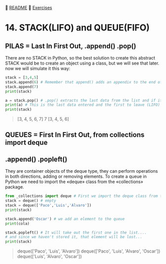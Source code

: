 :page_with_curl: [README](../README_en.md) :pencil: [Exercises](/tests/indicetests.md)

# 14. STACK(LIFO) and QUEUE(FIFO)
## PILAS = Last In First Out, .append() .pop()

There are no STACK in Python, so the best solution to create this abstract STACK would be to create an object using a class,
but we will see that later.
now we will simulate it this way:

````python
stack = [3,4,5]
stack.append(6) # Remember that append() adds an appendix to the end of the list
stack.append(7)
print(stack)

a = stack.pop() # .pop() extracts the last data from the list and if it is not stored it is lost.
print(a) # This is the last data entered and the first to leave (LIFO)
print(stack)
````
>[3, 4, 5, 6, 7]
7
[3, 4, 5, 6]

## QUEUES = First In First Out, from collections import deque
## .append() .popleft()

They are container objects of the deque type, they can perform operations in both directions, adding or removing elements.
To create a queue in Python we need to import the «deque» class from the «collections» package.

````python
from _collections import deque # First we import the deque class from the collections package
stack = deque() # empty
stack = deque(['Paco','Luis','Alvaro'])
print(stack)

stack.append('Oscar') # we add an element to the queue
print(cola)

stack.popleft() # It will take out the first one in the list....
# and since we haven't stored it, that element will be lost...
print(stack)

````
>deque(['Paco', 'Luis', 'Alvaro'])
deque(['Paco', 'Luis', 'Alvaro', 'Oscar'])
deque(['Luis', 'Alvaro', 'Oscar'])
